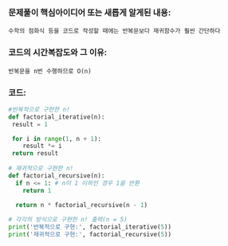 ### 문제풀이 핵심아이디어 또는 새롭게 알게된 내용: 
    수학의 점화식 등을 코드로 작성할 때에는 반복문보다 재귀함수가 훨씬 간단하다
    
### 코드의 시간복잡도와 그 이유:
    반복문을 n번 수행하므로 O(n)


### 코드:
```python
#반복적으로 구현한 n!
def factorial_iterative(n): 
 result = 1

 for i in range(1, n + 1):
    result *= i
 return result
 
# 재귀적으로 구현한 n!
def factorial_recursive(n): 
  if n <= 1: # n이 1 이하인 경우 1을 반환
    return 1

  return n * factorial_recursive(n - 1)
  
# 각각의 방식으로 구현한 n! 출력(n = 5)
print('반복적으로 구현:', factorial_iterative(5))
print('재귀적으로 구현:', factorial_recursive(5))

```
